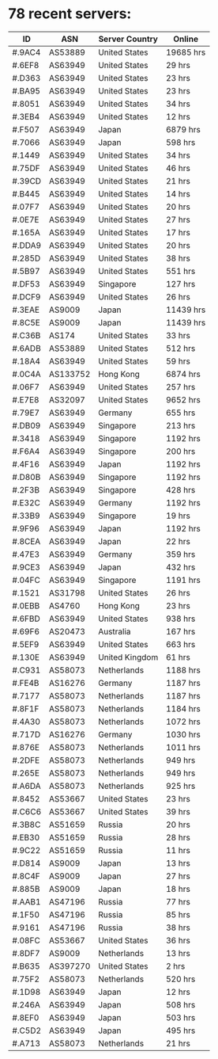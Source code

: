 # 78 recent servers:

| ID | ASN | Server Country | Online |
| ------ | ------ | ------ | ------ |
| #.9AC4 | AS53889 | United States | 19685 hrs |
| #.6EF8 | AS63949 | United States | 29 hrs |
| #.D363 | AS63949 | United States | 23 hrs |
| #.BA95 | AS63949 | United States | 23 hrs |
| #.8051 | AS63949 | United States | 34 hrs |
| #.3EB4 | AS63949 | United States | 12 hrs |
| #.F507 | AS63949 | Japan | 6879 hrs |
| #.7066 | AS63949 | Japan | 598 hrs |
| #.1449 | AS63949 | United States | 34 hrs |
| #.75DF | AS63949 | United States | 46 hrs |
| #.39CD | AS63949 | United States | 21 hrs |
| #.B445 | AS63949 | United States | 14 hrs |
| #.07F7 | AS63949 | United States | 20 hrs |
| #.0E7E | AS63949 | United States | 27 hrs |
| #.165A | AS63949 | United States | 17 hrs |
| #.DDA9 | AS63949 | United States | 20 hrs |
| #.285D | AS63949 | United States | 38 hrs |
| #.5B97 | AS63949 | United States | 551 hrs |
| #.DF53 | AS63949 | Singapore | 127 hrs |
| #.DCF9 | AS63949 | United States | 26 hrs |
| #.3EAE | AS9009 | Japan | 11439 hrs |
| #.8C5E | AS9009 | Japan | 11439 hrs |
| #.C36B | AS174 | United States | 33 hrs |
| #.6ADB | AS53889 | United States | 512 hrs |
| #.18A4 | AS63949 | United States | 59 hrs |
| #.0C4A | AS133752 | Hong Kong | 6874 hrs |
| #.06F7 | AS63949 | United States | 257 hrs |
| #.E7E8 | AS32097 | United States | 9652 hrs |
| #.79E7 | AS63949 | Germany | 655 hrs |
| #.DB09 | AS63949 | Singapore | 213 hrs |
| #.3418 | AS63949 | Singapore | 1192 hrs |
| #.F6A4 | AS63949 | Singapore | 200 hrs |
| #.4F16 | AS63949 | Japan | 1192 hrs |
| #.D80B | AS63949 | Singapore | 1192 hrs |
| #.2F3B | AS63949 | Singapore | 428 hrs |
| #.E32C | AS63949 | Germany | 1192 hrs |
| #.33B9 | AS63949 | Singapore | 19 hrs |
| #.9F96 | AS63949 | Japan | 1192 hrs |
| #.8CEA | AS63949 | Japan | 22 hrs |
| #.47E3 | AS63949 | Germany | 359 hrs |
| #.9CE3 | AS63949 | Japan | 432 hrs |
| #.04FC | AS63949 | Singapore | 1191 hrs |
| #.1521 | AS31798 | United States | 26 hrs |
| #.0EBB | AS4760 | Hong Kong | 23 hrs |
| #.6FBD | AS63949 | United States | 938 hrs |
| #.69F6 | AS20473 | Australia | 167 hrs |
| #.5EF9 | AS63949 | United States | 663 hrs |
| #.130E | AS63949 | United Kingdom | 61 hrs |
| #.C931 | AS58073 | Netherlands | 1188 hrs |
| #.FE4B | AS16276 | Germany | 1187 hrs |
| #.7177 | AS58073 | Netherlands | 1187 hrs |
| #.8F1F | AS58073 | Netherlands | 1184 hrs |
| #.4A30 | AS58073 | Netherlands | 1072 hrs |
| #.717D | AS16276 | Germany | 1030 hrs |
| #.876E | AS58073 | Netherlands | 1011 hrs |
| #.2DFE | AS58073 | Netherlands | 949 hrs |
| #.265E | AS58073 | Netherlands | 949 hrs |
| #.A6DA | AS58073 | Netherlands | 925 hrs |
| #.8452 | AS53667 | United States | 23 hrs |
| #.C6C6 | AS53667 | United States | 39 hrs |
| #.3B8C | AS51659 | Russia | 20 hrs |
| #.EB30 | AS51659 | Russia | 28 hrs |
| #.9C22 | AS51659 | Russia | 11 hrs |
| #.D814 | AS9009 | Japan | 13 hrs |
| #.8C4F | AS9009 | Japan | 27 hrs |
| #.885B | AS9009 | Japan | 18 hrs |
| #.AAB1 | AS47196 | Russia | 77 hrs |
| #.1F50 | AS47196 | Russia | 85 hrs |
| #.9161 | AS47196 | Russia | 38 hrs |
| #.08FC | AS53667 | United States | 36 hrs |
| #.8DF7 | AS9009 | Netherlands | 13 hrs |
| #.B635 | AS397270 | United States | 2 hrs |
| #.75F2 | AS58073 | Netherlands | 520 hrs |
| #.1D98 | AS63949 | Japan | 12 hrs |
| #.246A | AS63949 | Japan | 508 hrs |
| #.8EF0 | AS63949 | Japan | 503 hrs |
| #.C5D2 | AS63949 | Japan | 495 hrs |
| #.A713 | AS58073 | Netherlands | 21 hrs |

